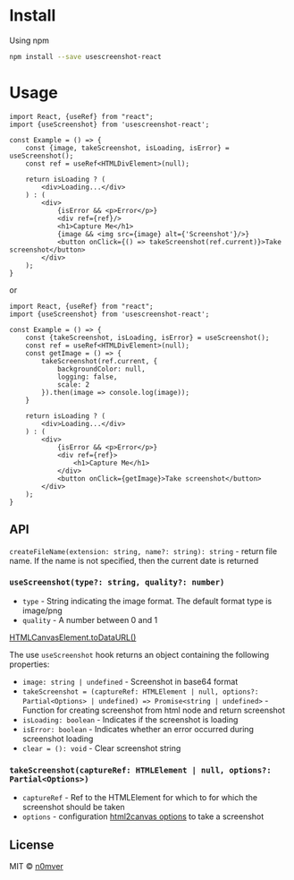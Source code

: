# Install

Using npm
```bash
npm install --save usescreenshot-react
``` 

# Usage 

```tsx
import React, {useRef} from "react";
import {useScreenshot} from 'usescreenshot-react';

const Example = () => {
    const {image, takeScreenshot, isLoading, isError} = useScreenshot();
    const ref = useRef<HTMLDivElement>(null);

    return isLoading ? (
        <div>Loading...</div>
    ) : (
        <div>
            {isError && <p>Error</p>}
            <div ref={ref}/>
            <h1>Capture Me</h1>
            {image && <img src={image} alt={'Screenshot'}/>}
            <button onClick={() => takeScreenshot(ref.current)}>Take screenshot</button>
        </div>
    );
}
```
or
```tsx
import React, {useRef} from "react";
import {useScreenshot} from 'usescreenshot-react';

const Example = () => {
    const {takeScreenshot, isLoading, isError} = useScreenshot();
    const ref = useRef<HTMLDivElement>(null);
    const getImage = () => {
        takeScreenshot(ref.current, {
            backgroundColor: null,
            logging: false,
            scale: 2
        }).then(image => console.log(image));
    }

    return isLoading ? (
        <div>Loading...</div>
    ) : (
        <div>
            {isError && <p>Error</p>}
            <div ref={ref}>
                <h1>Capture Me</h1>
            </div>
            <button onClick={getImage}>Take screenshot</button>
        </div>
    );
}
```
## API
`createFileName(extension: string, name?: string): string` - return file name. If the name is not specified, then the current date is returned
### `useScreenshot(type?: string, quality?: number)`
- `type` - String indicating the image format. The default format type is image/png
- `quality` - A number between 0 and 1

[HTMLCanvasElement.toDataURL()](https://developer.mozilla.org/en-US/docs/Web/API/HTMLCanvasElement/toDataURL)
  
The use `useScreenshot` hook returns an object containing the following properties:
- `image: string | undefined` - Screenshot in base64 format
- `takeScreenshot = (captureRef: HTMLElement | null, options?: Partial<Options> | undefined) => Promise<string | undefined>` - Function for creating screenshot from html node and return screenshot
- `isLoading: boolean` - Indicates if the screenshot is loading
- `isError: boolean` - Indicates whether an error occurred during screenshot loading
- `clear = (): void` - Clear screenshot string

### `takeScreenshot(captureRef: HTMLElement | null, options?: Partial<Options>)`
- `captureRef` - Ref to the HTMLElement for which to for which the screenshot should be taken
- `options` - configuration [html2canvas options](https://html2canvas.hertzen.com/configuration) to take a screenshot

## License
MIT © [n0mver](https://github.com/n0mver)
